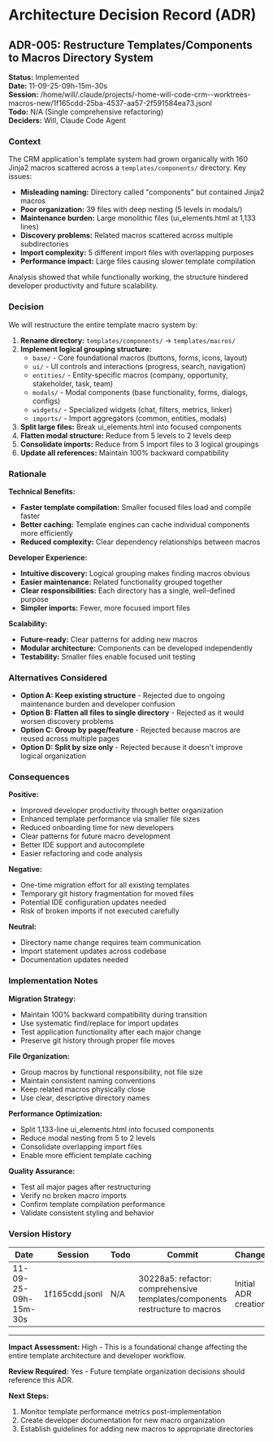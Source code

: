 # Architecture Decision Record (ADR)

## ADR-005: Restructure Templates/Components to Macros Directory System

**Status:** Implemented  
**Date:** 11-09-25-09h-15m-30s  
**Session:** /home/will/.claude/projects/-home-will-code-crm--worktrees-macros-new/1f165cdd-25ba-4537-aa57-2f591584ea73.jsonl  
**Todo:** N/A (Single comprehensive refactoring)  
**Deciders:** Will, Claude Code Agent

### Context

The CRM application's template system had grown organically with 160 Jinja2 macros scattered across a `templates/components/` directory. Key issues:

- **Misleading naming:** Directory called "components" but contained Jinja2 macros
- **Poor organization:** 39 files with deep nesting (5 levels in modals/)
- **Maintenance burden:** Large monolithic files (ui_elements.html at 1,133 lines)
- **Discovery problems:** Related macros scattered across multiple subdirectories
- **Import complexity:** 5 different import files with overlapping purposes
- **Performance impact:** Large files causing slower template compilation

Analysis showed that while functionally working, the structure hindered developer productivity and future scalability.

### Decision

We will restructure the entire template macro system by:

1. **Rename directory:** `templates/components/` → `templates/macros/`
2. **Implement logical grouping structure:**
   - `base/` - Core foundational macros (buttons, forms, icons, layout)
   - `ui/` - UI controls and interactions (progress, search, navigation)
   - `entities/` - Entity-specific macros (company, opportunity, stakeholder, task, team)
   - `modals/` - Modal components (base functionality, forms, dialogs, configs)
   - `widgets/` - Specialized widgets (chat, filters, metrics, linker)
   - `imports/` - Import aggregators (common, entities, modals)
3. **Split large files:** Break ui_elements.html into focused components
4. **Flatten modal structure:** Reduce from 5 levels to 2 levels deep
5. **Consolidate imports:** Reduce from 5 import files to 3 logical groupings
6. **Update all references:** Maintain 100% backward compatibility

### Rationale

**Technical Benefits:**
- **Faster template compilation:** Smaller focused files load and compile faster
- **Better caching:** Template engines can cache individual components more efficiently
- **Reduced complexity:** Clear dependency relationships between macros

**Developer Experience:**
- **Intuitive discovery:** Logical grouping makes finding macros obvious
- **Easier maintenance:** Related functionality grouped together
- **Clear responsibilities:** Each directory has a single, well-defined purpose
- **Simpler imports:** Fewer, more focused import files

**Scalability:**
- **Future-ready:** Clear patterns for adding new macros
- **Modular architecture:** Components can be developed independently
- **Testability:** Smaller files enable focused unit testing

### Alternatives Considered

- **Option A: Keep existing structure** - Rejected due to ongoing maintenance burden and developer confusion
- **Option B: Flatten all files to single directory** - Rejected as it would worsen discovery problems
- **Option C: Group by page/feature** - Rejected because macros are reused across multiple pages
- **Option D: Split by size only** - Rejected because it doesn't improve logical organization

### Consequences

**Positive:**
- Improved developer productivity through better organization
- Enhanced template performance via smaller file sizes
- Reduced onboarding time for new developers
- Clear patterns for future macro development
- Better IDE support and autocomplete
- Easier refactoring and code analysis

**Negative:**
- One-time migration effort for all existing templates
- Temporary git history fragmentation for moved files
- Potential IDE configuration updates needed
- Risk of broken imports if not executed carefully

**Neutral:**
- Directory name change requires team communication
- Import statement updates across codebase
- Documentation updates needed

### Implementation Notes

**Migration Strategy:**
- Maintain 100% backward compatibility during transition
- Use systematic find/replace for import updates
- Test application functionality after each major change
- Preserve git history through proper file moves

**File Organization:**
- Group macros by functional responsibility, not file size
- Maintain consistent naming conventions
- Keep related macros physically close
- Use clear, descriptive directory names

**Performance Optimization:**
- Split 1,133-line ui_elements.html into focused components
- Reduce modal nesting from 5 to 2 levels
- Consolidate overlapping import files
- Enable more efficient template caching

**Quality Assurance:**
- Test all major pages after restructuring
- Verify no broken macro imports
- Confirm template compilation performance
- Validate consistent styling and behavior

### Version History
| Date | Session | Todo | Commit | Changes | Rationale |
|------|---------|------|--------|---------|-----------|
| 11-09-25-09h-15m-30s | 1f165cdd.jsonl | N/A | 30228a5: refactor: comprehensive templates/components restructure to macros | Initial ADR creation | Document comprehensive restructuring decision |

---

**Impact Assessment:** High - This is a foundational change affecting the entire template architecture and developer workflow.

**Review Required:** Yes - Future template organization decisions should reference this ADR.

**Next Steps:**
1. Monitor template performance metrics post-implementation
2. Create developer documentation for new macro organization
3. Establish guidelines for adding new macros to appropriate directories